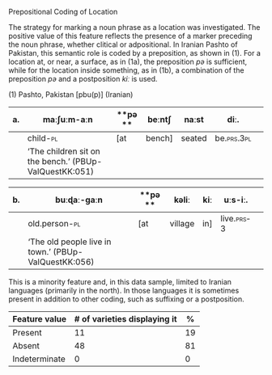 Prepositional Coding of Location

The strategy for marking a noun phrase as a location was investigated.
<span id="_Hlk51060338" class="anchor"></span>The positive value of this
feature reflects the presence of a marker preceding the noun phrase,
whether clitical or adpositional. In Iranian Pashto of Pakistan, this
semantic role is coded by a preposition, as shown in (1). For a location
at, or near, a surface, as in (1a), the preposition *pə* is sufficient,
while for the location inside something, as in (1b), a combination of
the preposition *pə* and a postposition *kiː* is used.

(1) <span id="_Ref12281344" class="anchor"></span>Pashto, Pakistan
    \[pbu(p)\] (Iranian)

| a.  | maːʃuːm-aːn                                            | **pə ** | beːntʃ  | naːst  | diː.                                                     |     |
|-----|--------------------------------------------------------|---------|---------|--------|----------------------------------------------------------|-----|
|     | child-<span style="font-variant:small-caps;">pl</span> | \[at    | bench\] | seated | be.<span style="font-variant:small-caps;">prs.3pl</span> |     |
|     | ‘The children sit on the bench.’ (PBUp-ValQuestKK:051) |

| b.  | buːɖaː-gaːn                                                 | **pə ** | kəliː   | kiː  | uːs-iː.                                                  |     |
|-----|-------------------------------------------------------------|---------|---------|------|----------------------------------------------------------|-----|
|     | old.person-<span style="font-variant:small-caps;">pl</span> | \[at    | village | in\] | live.<span style="font-variant:small-caps;">prs-3</span> |     |
|     | ‘The old people live in town.’ (PBUp-ValQuestKK:056)        |

This is a minority feature and, in this data sample, limited to Iranian
languages (primarily in the north). In those languages it is sometimes
present in addition to other coding, such as suffixing or a
postposition.

| Feature value | \# of varieties displaying it | %   |
|---------------|-------------------------------|-----|
| Present       | 11                            | 19  |
| Absent        | 48                            | 81  |
| Indeterminate | 0                             | 0   |


